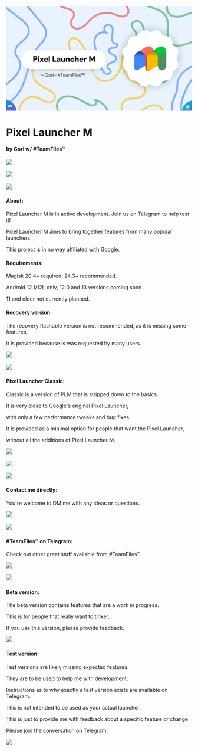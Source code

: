 ![Pixel Launcher M](/Images/banner.png)

# Pixel Launcher M

#### by Gori w/ #TeamFiles™

<a href="https://github.com/GoriLovesYou/PixelLauncherM/releases"><img src="https://img.shields.io/badge/Download Pixel Launcher M (Magisk Module)-not quite yet...-red.svg" height="20"></a>

<a href="https://t.me/PixelLauncherM"><img src="https://img.shields.io/badge/Pixel Launcher M Telegram Channel-@PixelLauncherM-2AABEE.svg" height="20"></a>

<a href="https://t.me/PixelLauncherMchat"><img src="https://img.shields.io/badge/Pixel Launcher M Telegram Group-@PixelLauncherMchat-2AABEE.svg" height="20"></a>

#### About:

Pixel Launcher M is in active development. Join us on Telegram to help test it!

Pixel Launcher M aims to bring together features from many popular launchers.

This project is in no way affiliated with Google.

#### Requirements:

Magisk 20.4+ required, 24.3+ recommended.

Android 12.1/12L only, 12.0 and 13 versions coming soon.

11 and older not currently planned.

#### Recovery version:

The recovery flashable version is not recommended, as it is missing some features.

It is provided because is was requested by many users.

<a href="https://github.com/GoriLovesYou/PixelLauncherM/releases"><img src="https://img.shields.io/badge/Download Pixel Launcher M (Recovery Flashable)-not quite yet...-red.svg" height="20"></a>

<a href="https://github.com/GoriLovesYou/PixelLauncherM/releases"><img src="https://img.shields.io/badge/Download Pixel Launcher M (Force Flash)-not quite yet...-red.svg" height="20"></a>

#### Pixel Launcher Classic:

Classic is a version of PLM that is stripped down to the basics.

It is very close to Google's original Pixel Launcher,

with only a few performance tweaks and bug fixes.

It is provided as a minimal option for people that want the Pixel Launcher,

without all the additions of Pixel Launcher M.

<a href="https://github.com/GoriLovesYou/PixelLauncherM/releases"><img src="https://img.shields.io/badge/Download Pixel Launcher Classic (Magisk Module)-not quite yet...-red.svg" height="20"></a>

<a href="https://github.com/GoriLovesYou/PixelLauncherM/releases"><img src="https://img.shields.io/badge/Download Pixel Launcher Classic (Recovery Flashable)-not quite yet...-red.svg" height="20"></a>

<a href="https://github.com/GoriLovesYou/PixelLauncherM/releases"><img src="https://img.shields.io/badge/Downlaod Pixel Launcher Classic (Force Flash)-not quite yet...-red.svg" height="20"></a>

#### Contact me directly:

You're welcome to DM me with any ideas or questions.

<a href="https://t.me/GoriLovesYou"><img src="https://img.shields.io/badge/Gori on Telegram-@GoriLovesYou-2AABEE.svg" height="20"></a>

<a href="https://discordapp.com/users/417424119768940585"><img src="https://img.shields.io/badge/Gori on Discord-Gori%230001-5865F2.svg" height="20"></a>

#### \#TeamFiles™ on Telegram:

Check out other great stuff available from \#TeamFiles™.

<a href="https://t.me/modulesrepo"><img src="https://img.shields.io/badge/%23TeamFiles™ Telegram Channel-@modulesrepo-2AABEE.svg" height="20"></a>

<a href="https://t.me/fileschat"><img src="https://img.shields.io/badge/%23TeamFiles™ Telegram Group-@fileschat-2AABEE.svg" height="20"></a>

#### Beta version:

The beta version contains features that are a work in progress.

This is for people that really want to tinker.

If you use this version, please provide feedback.

<a href="https://github.com/GoriLovesYou/PixelLauncherM/releases"><img src="https://img.shields.io/badge/Download Pixel Launcher M Beta (Magisk Module)-not quite yet...-red.svg" height="20"></a>

#### Test version:

Test versions are likely missing expected features.

They are to be used to help me with development.

Instructions as to why exactly a test version exists are available on Telegram.

This is not intended to be used as your actual launcher.

This is just to provide me with feedback about a specific feature or change.

Please join the conversation on Telegram.

<a href="https://github.com/GoriLovesYou/PixelLauncherM/releases"><img src="https://img.shields.io/badge/Download Pixel Launcher M Test (Magisk Module)-not quite yet...-red.svg" height="20"></a>
